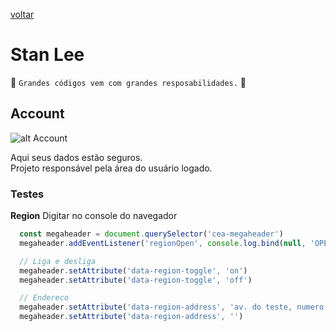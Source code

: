 [voltar](../README.md)

Stan Lee
========
:star2: `Grandes códigos vem com grandes resposabilidades.` :star2:

## Account
![alt Account](https://www.24horas.cl/incoming/article1320000.ece/ALTERNATES/w700/america.jpg "Account")

Aqui seus dados estão seguros. <br />
Projeto responsável pela área do usuário logado.

### Testes
**Region**
Digitar no console do navegador

```javascript
  const megaheader = document.querySelector('cea-megaheader')
  megaheader.addEventListener('regionOpen', console.log.bind(null, 'OPEN'))

  // Liga e desliga
  megaheader.setAttribute('data-region-toggle', 'on')
  megaheader.setAttribute('data-region-toggle', 'off')

  // Endereco
  megaheader.setAttribute('data-region-address', 'av. do teste, numero 11')
  megaheader.setAttribute('data-region-address', '')
```